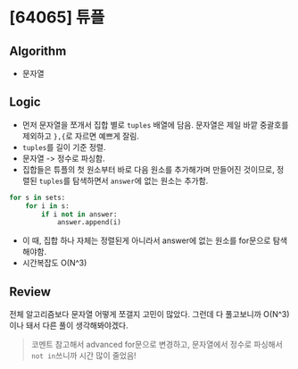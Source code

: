 # [64065] 튜플
## Algorithm
- 문자열
## Logic
- 먼저 문자열을 쪼개서 집합 별로 ```tuples``` 배열에 담음. 문자열은 제일 바깥 중괄호를 제외하고 ```},{```로 자르면 예쁘게 잘림.
- ```tuples```를 길이 기준 정렬. 
- 문자열 -> 정수로 파싱함.
- 집합들은 튜플의 첫 원소부터 바로 다음 원소를 추가해가며 만들어진 것이므로, 정렬된 ```tuples```를 탐색하면서 ```answer```에 없는 원소는 추가함.
```python
for s in sets:
    for i in s:
        if i not in answer:
            answer.append(i)
```
- 이 때, 집합 하나 자체는 정렬된게 아니라서 answer에 없는 원소를 for문으로 탐색해야함.
- 시간복잡도 O(N^3)

## Review
전체 알고리즘보다 문자열 어떻게 쪼갤지 고민이 많았다. 그런데 다 풀고보니까 O(N^3)이나 돼서 다른 풀이 생각해봐야겠다.
> 코멘트 참고해서 advanced for문으로 변경하고, 문자열에서 정수로 파싱해서 ```not in```쓰니까 시간 많이 줄었음!
